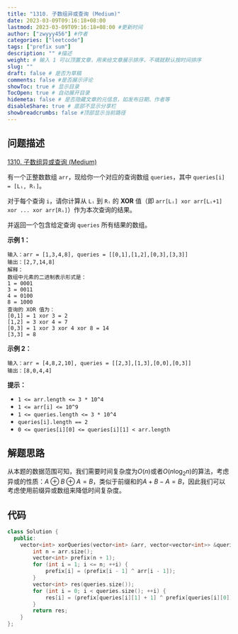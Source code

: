 ```yaml
---
title: "1310. 子数组异或查询 (Medium)"
date: 2023-03-09T09:16:18+08:00
lastmod: 2023-03-09T09:16:18+08:00 #更新时间
author: ["zwyyy456"] #作者
categories: ["leetcode"]
tags: ["prefix sum"]
description: "" #描述
weight: # 输入 1 可以顶置文章，用来给文章展示排序，不填就默认按时间排序
slug: ""
draft: false # 是否为草稿
comments: false #是否展示评论
showToc: true # 显示目录
TocOpen: true # 自动展开目录
hidemeta: false # 是否隐藏文章的元信息，如发布日期、作者等
disableShare: true # 底部不显示分享栏
showbreadcrumbs: false #顶部显示当前路径
---
```

## 问题描述
[1310. 子数组异或查询 (Medium)](https://leetcode.cn/problems/xor-queries-of-a-subarray/)

有一个正整数数组 `arr`，现给你一个对应的查询数组 `queries`，其中 `queries[i] = [Lᵢ,
Rᵢ]`。

对于每个查询 `i`，请你计算从 `Lᵢ` 到 `Rᵢ` 的 **XOR** 值（即 `arr[Lᵢ] xor
arr[Lᵢ+1] xor ... xor arr[Rᵢ]`）作为本次查询的结果。

并返回一个包含给定查询 `queries` 所有结果的数组。

**示例 1：**

```
输入：arr = [1,3,4,8], queries = [[0,1],[1,2],[0,3],[3,3]]
输出：[2,7,14,8]
解释：
数组中元素的二进制表示形式是：
1 = 0001
3 = 0011
4 = 0100
8 = 1000
查询的 XOR 值为：
[0,1] = 1 xor 3 = 2
[1,2] = 3 xor 4 = 7
[0,3] = 1 xor 3 xor 4 xor 8 = 14
[3,3] = 8

```

**示例 2：**

```
输入：arr = [4,8,2,10], queries = [[2,3],[1,3],[0,0],[0,3]]
输出：[8,0,4,4]

```

**提示：**

- `1 <= arr.length <= 3 * 10^4`
- `1 <= arr[i] <= 10^9`
- `1 <= queries.length <= 3 * 10^4`
- `queries[i].length == 2`
- `0 <= queries[i][0] <= queries[i][1] < arr.length`

## 解题思路
从本题的数据范围可知，我们需要时间复杂度为$O(n)$或者$O(n\log_2 n)$的算法，考虑异或的性质：$A\oplus B\oplus A = B$，类似于前缀和的$A + B - A = B$，因此我们可以考虑使用前缀异或数组来降低时间复杂度。

## 代码
```cpp
class Solution {
  public:
    vector<int> xorQueries(vector<int> &arr, vector<vector<int>> &queries) {
        int n = arr.size();
        vector<int> prefix(n + 1);
        for (int i = 1; i <= n; ++i) {
            prefix[i] = (prefix[i - 1] ^ arr[i - 1]);
        }
        vector<int> res(queries.size());
        for (int i = 0; i < queries.size(); ++i) {
            res[i] = (prefix[queries[i][1] + 1] ^ prefix[queries[i][0]]);
        }
        return res;
    }
};
```